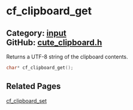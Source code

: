 # cf_clipboard_get

Category: [input](https://github.com/RandyGaul/cute_framework/blob/master/docs/api_reference?id=input)  
GitHub: [cute_clipboard.h](https://github.com/RandyGaul/cute_framework/blob/master/include/cute_clipboard.h)  
---

Returns a UTF-8 string of the clipboard contents.

```cpp
char* cf_clipboard_get();
```

## Related Pages

[cf_clipboard_set](https://github.com/RandyGaul/cute_framework/blob/master/docs/input/cf_clipboard_set.md)  
